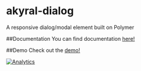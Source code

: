akyral-dialog
==

A responsive dialog/modal element built on Polymer



##Documentation
You can find documentation [here!](http://filaraujo.github.io/akyral-dialog/components/akyral-dialog/)


##Demo
Check out the [demo!](http://filaraujo.github.io/akyral.io/dialog.html)


[![Analytics](https://ga-beacon.appspot.com/UA-46802115-1/akyral-dialog/README)](https://github.com/igrigorik/ga-beacon)
